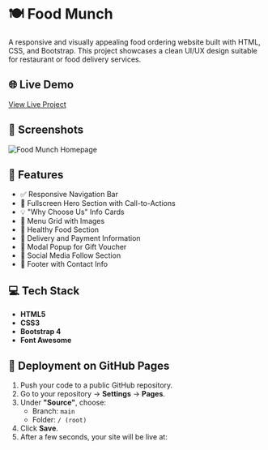 # 🍽️ Food Munch

A responsive and visually appealing food ordering website built with HTML, CSS, and Bootstrap. This project showcases a clean UI/UX design suitable for restaurant or food delivery services.

## 🌐 Live Demo

[View Live Project](https://drive.google.com/file/d/1-3CIlM1IeQF5hHJ--GR21SypRyYl-76X/view?usp=drive_link) 

## 📸 Screenshots

![Food Munch Homepage](https://d2clawv67efefq.cloudfront.net/ccbp-responsive-website/foodmunch-banner-bg.png)


## 📁 Features

- ✅ Responsive Navigation Bar
- 🎯 Fullscreen Hero Section with Call-to-Actions
- 💡 "Why Choose Us" Info Cards
- 🍛 Menu Grid with Images
- 🥗 Healthy Food Section
- 🚚 Delivery and Payment Information
- 🎁 Modal Popup for Gift Voucher
- 📱 Social Media Follow Section
- 📩 Footer with Contact Info

## 💻 Tech Stack

- **HTML5**
- **CSS3**
- **Bootstrap 4**
- **Font Awesome**

## 🚀 Deployment on GitHub Pages

1. Push your code to a public GitHub repository.
2. Go to your repository → **Settings** → **Pages**.
3. Under **"Source"**, choose:
   - Branch: `main`
   - Folder: `/ (root)`
4. Click **Save**.
5. After a few seconds, your site will be live at:

